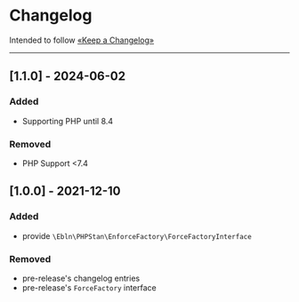 Changelog
=========

Intended to follow [«Keep a Changelog»](https://keepachangelog.com/en/)

----

## [1.1.0] - 2024-06-02

### Added

- Supporting PHP until 8.4

### Removed

- PHP Support <7.4

## [1.0.0] - 2021-12-10

### Added

- provide `\Ebln\PHPStan\EnforceFactory\ForceFactoryInterface`

### Removed

- pre-release's changelog entries
- pre-release's `ForceFactory` interface
